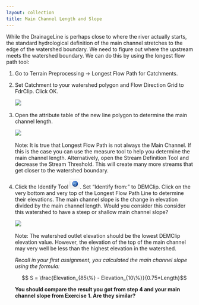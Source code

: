 ```yaml
---
layout: collection
title: Main Channel Length and Slope
---
```


While the DrainageLine is perhaps close to where the river actually starts, the standard hydrological definition of the main channel stretches to the edge of the watershed boundary. We need to figure out where the upstream meets the watershed boundary. We can do this by using the longest flow path tool:

1. Go to Terrain Preprocessing &#8594; Longest Flow Path for Catchments. 

2. Set Catchment to your watershed polygon and Flow Direction Grid to FdrClip. Click OK.

    <a href="{{ site.url }}/pictures/MainChannelLength1.png"><img src="{{ site.url }}/pictures/MainChannelLength1.png"></a>

3. Open the attribute table of the new line polygon to determine the main channel length.

    <a href="{{ site.url }}/pictures/MainChannelLength2.png"><img src="{{ site.url }}/pictures/MainChannelLength2.png"></a>

    Note: It is true that Longest Flow Path is not always the Main Channel. If this is the case you can use the measure tool to help you determine the main channel length. Alternatively, open the Stream Definition Tool and decrease the Stream Threshold. This will create many more streams that get closer to the watershed boundary.

4. Click the Identify Tool <a href="/pictures/IdentifyTool.png"><img src="/pictures/IdentifyTool.png"></a>. Set “Identify from:” to DEMClip. Click on the very bottom and very top of the Longest Flow Path Line to determine their elevations. The main channel slope is the change in elevation divided by the main channel length. Would you consider this consider this watershed to have a steep or shallow main channel slope?

    <a href="{{ site.url }}/pictures/MainChannelSlope1.png"><img src="{{ site.url }}/pictures/MainChannelSlope1.png"></a>

    Note: The watershed outlet elevation should be the lowest DEMClip elevation value. However, the elevation of the top of the main channel may very well be less than the highest elevation in the watershed.

    *Recall in your first assignment, you calculated the main channel slope using the formula:*

    $$ S = \frac{Elevation_{85\%} - Elevation_{10\%}}{0.75*Length}$$

    **You should compare the result you got from step 4 and your main channel slope from Exercise 1. Are they similar?**